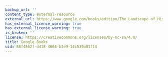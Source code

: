 ```yaml
---
backup_url: ''
content_type: external-resource
external_url: https://www.google.com/books/edition/The_Landscape_of_History/ykz1vUT-CWEC?hl=en&gbpv=1
has_external_licence_warning: true
has_external_license_warning: true
is_broken: ''
license: https://creativecommons.org/licenses/by-nc-sa/4.0/
title: Google Books
uid: 88f4562f-d418-4664-b3e9-14c539a81f14
---
```

